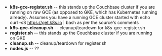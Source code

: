 

* **k8s-gce-register.sh** -- this stands up the Couchbase cluster if you are running on raw GCE (as opposed to GKE, which has Kubernetes running already).  Assumes you have a running GCE cluster started with echo curl -sS https://get.k8s.io | bash as per the source's comments
* **k8s-gce-cleanup.sh** -- cleanup/teardown for k8s-gce-register.sh
* **register.sh**	--  this stands up the Couchbase cluster if you are running on GKE
* **cleanup.sh** -- cleanup/teardown for register.sh
* **nodes.js** -- ??
